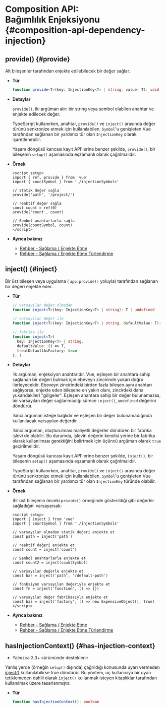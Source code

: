 # Composition API: <br>Bağımlılık Enjeksiyonu {#composition-api-dependency-injection}

## provide() {#provide}

Alt bileşenler tarafından enjekte edilebilecek bir değer sağlar.

- **Tür**

  ```ts
  function provide<T>(key: InjectionKey<T> | string, value: T): void
  ```

- **Detaylar**

  `provide()`, iki argüman alır: bir string veya sembol olabilen anahtar ve enjekte edilecek değer.

  TypeScript kullanırken, anahtar, `provide()` ve `inject()` arasında değer türünü senkronize etmek için kullanılabilen, `Symbol`'u genişleten Vue tarafından sağlanan bir yardımcı tür olan `InjectionKey` olarak işaretlenebilir.

  Yaşam döngüsü kancası kayıt API'lerine benzer şekilde, `provide()`, bir bileşenin `setup()` aşamasında eşzamanlı olarak çağrılmalıdır.

- **Örnek**

  ```vue
  <script setup>
  import { ref, provide } from 'vue'
  import { countSymbol } from './injectionSymbols'

  // statik değer sağla
  provide('path', '/project/')

  // reaktif değer sağla
  const count = ref(0)
  provide('count', count)

  // Sembol anahtarlarla sağla
  provide(countSymbol, count)
  </script>
  ```

- **Ayrıca bakınız**
  - [Rehber - Sağlama / Enjekte Etme](/guide/components/provide-inject)
  - [Rehber - Sağlama / Enjekte Etme Türlendirme](/guide/typescript/composition-api#typing-provide-inject) <sup class="vt-badge ts" />

## inject() {#inject}

Bir üst bileşen veya uygulama ( `app.provide()` yoluyla) tarafından sağlanan bir değeri enjekte eder.

- **Tür**

  ```ts
  // varsayılan değer olmadan
  function inject<T>(key: InjectionKey<T> | string): T | undefined

  // varsayılan değer ile
  function inject<T>(key: InjectionKey<T> | string, defaultValue: T): T

  // fabrika ile
  function inject<T>(
    key: InjectionKey<T> | string,
    defaultValue: () => T,
    treatDefaultAsFactory: true
  ): T
  ```

- **Detaylar**

  İlk argüman, enjeksiyon anahtarıdır. Vue, eşleşen bir anahtara sahip sağlanan bir değeri bulmak için ebeveyn zincirinde yukarı doğru ilerleyecektir. Ebeveyn zincirindeki birden fazla bileşen aynı anahtarı sağlıyorsa, enjekte eden bileşene en yakın olanı, zincirdeki daha yukarıdakileri "gölgeler". Eşleşen anahtara sahip bir değer bulunamazsa, bir varsayılan değer sağlanmadığı sürece `inject()`, `undefined` değerini döndürür.

  İkinci argüman isteğe bağlıdır ve eşleşen bir değer bulunamadığında kullanılacak varsayılan değerdir.

  İkinci argüman, oluşturulması maliyetli değerler döndüren bir fabrika işlevi de olabilir. Bu durumda, işlevin değerin kendisi yerine bir fabrika olarak kullanılması gerektiğini belirtmek için üçüncü argüman olarak `true` geçirilmelidir.

  Yaşam döngüsü kancası kayıt API'lerine benzer şekilde, `inject()`, bir bileşenin `setup()` aşamasında eşzamanlı olarak çağrılmalıdır.

  TypeScript kullanırken, anahtar, `provide()` ve `inject()` arasında değer türünü senkronize etmek için kullanılabilen, `Symbol`'u genişleten Vue tarafından sağlanan bir yardımcı tür olan `InjectionKey` türünde olabilir.

- **Örnek**

  Bir üst bileşenin önceki `provide()` örneğinde gösterildiği gibi değerler sağladığını varsayarsak:

  ```vue
  <script setup>
  import { inject } from 'vue'
  import { countSymbol } from './injectionSymbols'

  // varsayılan olmadan statik değeri enjekte et
  const path = inject('path')

  // reaktif değeri enjekte et
  const count = inject('count')

  // Sembol anahtarlarla enjekte et
  const count2 = inject(countSymbol)

  // varsayılan değerle enjekte et
  const bar = inject('path', '/default-path')

  // fonksiyon varsayılan değeriyle enjekte et
  const fn = inject('function', () => {})

  // varsayılan değer fabrikasıyla enjekte et
  const baz = inject('factory', () => new ExpensiveObject(), true)
  </script>
  ```

- **Ayrıca bakınız**
  - [Rehber - Sağlama / Enjekte Etme](/guide/components/provide-inject)
  - [Rehber - Sağlama / Enjekte Etme Türlendirme](/guide/typescript/composition-api#typing-provide-inject) <sup class="vt-badge ts" />

## hasInjectionContext() {#has-injection-context}

- Yalnızca 3.3+ sürümünde desteklenir

Yanlış yerde (örneğin `setup()` dışında) çağrıldığı konusunda uyarı vermeden [inject()](#inject) kullanılabilirse true döndürür. Bu yöntem, uç kullanıcıya bir uyarı tetiklemeden dahili olarak `inject()` kullanmak isteyen kitaplıklar tarafından kullanılmak üzere tasarlanmıştır.

- **Tür**

  ```ts
  function hasInjectionContext(): boolean
  ```
